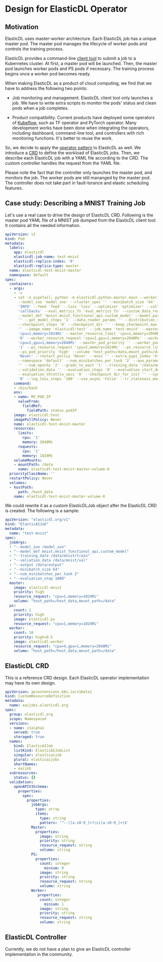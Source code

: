 # Design for ElasticDL Operator

## Motivation

ElasticDL uses master-worker architecture.
Each ElasticDL job has a unique master pod.
The master pod manages the lifecycle of worker pods and controls the training process.

ElasticDL provides a command-line [client tool](https://github.com/sql-machine-learning/elasticdl/blob/develop/docs/designs/client_tool.md)
to submit a job to a Kubernetes cluster.
At first, a master pod will be launched.
Then, the master pod launches worker pods and PS pods if necessary.
The training process begins once a worker pod becomes ready.

When making ElasticDL as a product of cloud computing,
we find that we have to address the following two points:

- Job monitoring and management. ElasticDL client tool only launches a job.
We have to write extra scripts to monitor the pods' status
and clean pods when a job completes.

- Product compatibility. Current products have deployed some operators of [Kubeflow](https://www.kubeflow.org/),
such as TF operator and PyTorch operator.
Many development works have been done when integrating the operators,
including dashboard, command-line tool, and controllers with rich monitoring functions.
It's better to reuse the work.

So, we decide to apply the
[operator pattern](https://kubernetes.io/docs/concepts/extend-kubernetes/operator/)
to ElasticDL as well.
We introduce a [CRD](https://kubernetes.io/docs/concepts/extend-kubernetes/api-extension/custom-resources/)
to define the workload of ElasticDL jobs.
Then, we describe each ElasticDL job with a YAML file according to the CRD.
The custom controller handles the request from the YAML file.

Please note the fact that the controller only launches
the master pod, and monitors the job.
The worker pods are still mananged by the master pod.
The controller does not take part in fault-torance and elastic scheduling features.

## Case study: Describing a MNIST Training Job

Let's use a real case to drive the design of ElasticDL CRD.
Following is the master pod YAML file of a MNIST job
dumped from the ElasticDL client tool.
It contains all the needed information.

```yaml
apiVersion: v1
kind: Pod
metadata:
  labels:
    app: elasticdl
    elasticdl-job-name: test-mnist
    elasticdl-replica-index: '0'
    elasticdl-replica-type: master
  name: elasticdl-test-mnist-master
  namespace: default
spec:
  containers:
  - args:
    - -c
    - set -o pipefail; python -m elasticdl.python.master.main --worker_image 'elasticdl:test'
      --model_zoo 'model_zoo' --cluster_spec '' --minibatch_size '64' --log_level
      'INFO' --feed 'feed' --loss 'loss' --optimizer 'optimizer' --callbacks
      'callbacks' --eval_metrics_fn 'eval_metrics_fn' --custom_data_reader 'custom_data_reader'
      --model_def 'mnist.mnist_functional_api.custom_model' --model_params
      '' --get_model_steps '1' --data_reader_params '' --distribution_strategy 'ParameterServerStrategy'
      --checkpoint_steps '0' --checkpoint_dir '' --keep_checkpoint_max '0' --output
      '' --image_name 'elasticdl:test' --job_name 'test-mnist' --master_resource_request
      'cpu=1,memory=1024Mi' --master_resource_limit 'cpu=1,memory=2048Mi' --num_workers
      '8' --worker_resource_request 'cpu=2,gpu=1,memory=2048Mi' --worker_resource_limit
      'cpu=2,gpu=1,memory=2048Mi' --master_pod_priority '' --worker_pod_priority 'high=0.5' --num_ps_pods
      '1' --ps_resource_request 'cpu=2,memory=1024Mi' --ps_resource_limit 'cpu=2,memory=2048Mi'
      --ps_pod_priority 'high' --volume 'host_path=/data,mount_path=/data' --image_pull_policy
      'Never' --restart_policy 'Never' --envs '' --extra_pypi_index 'https://pypi.org/simple'
      --namespace 'default' --num_minibatches_per_task '2' --aux_params '' --log_file_path '' --tensorboard_log_dir
      '' --num_epochs '2' --grads_to_wait '1' --training_data '/data/mnist/train'
      --validation_data '' --evaluation_steps '0' --evaluation_start_delay_secs '100'
      --evaluation_throttle_secs '0' --checkpoint_dir_for_init '' --sync_version_tolerance
      '0' --log_loss_steps '100' --use_async 'False' --lr_staleness_modulation 'False'
    command:
    - /bin/bash
    env:
    - name: MY_POD_IP
      valueFrom:
        fieldRef:
          fieldPath: status.podIP
    image: elasticdl:test
    imagePullPolicy: Never
    name: elasticdl-test-mnist-master
    resources:
      limits:
        cpu: '1'
        memory: 2048Mi
      requests:
        cpu: '1'
        memory: 1024Mi
    volumeMounts:
    - mountPath: /data
      name: elasticdl-test-mnist-master-volume-0
  priorityClassName: ''
  restartPolicy: Never
  volumes:
  - hostPath:
      path: /host_data
    name: elasticdl-test-mnist-master-volume-0
```

We could rewrite it as a custom ElasticDLJob object
after the ElasticDL CRD is created.
The following is a sample:

```yaml
apiVersion: "elasticdl.org/v1"
kind: "ElasticAIJob"
metadata:
  name: "test-mnist"
spec:
  jobArgs:
  - "--model_zoo /model_zoo"
  - "--model_def mnist.mnist_functional_api.custom_model"
  - "--training_data /data/mnist/train"
  - "--valiation_data /data/mnist/val"
  - "--output /data/output"
  - "--minibatch_size 64"
  - "--num_minibatches_per_task 2"
  - "--evaluation_step 1000"
  master:
    image: elasticdl-mnist
    priority: high
    resource_request: "cpu=1,memory=1024Mi"
    volume: "host_path=/host_data,mount_path=/data"
  ps:
    count: 2
    priority: high
    image: elasticdl-ps
    resource_request: "cpu=1,memory=1024Mi"
  worker:
    count: 10
    priority: high=0.5
    image: elasticdl-worker
    resource_request: "cpu=4,gpu=1,memory=2048Mi"
    volume: "host_path=/host_data,mount_path=/data"
```

## ElasticDL CRD

This is a reference CRD design.
Each ElasticDL operator implementation may have its own design.

```yaml
apiVersion: apiextensions.k8s.io/v1beta1
kind: CustomResourceDefinition
metadata:
  name: eaijobs.elasticdl.org
spec:
  group: elasticdl.org
  scope: Namespaced
  versions:
  - name: v1alpha1
    served: true
    storaged: true
  names:
    kind: ElasticAIJob
    listKind: ElasticAIJobList
    singular: elasticaijob
    plural: elasticaijobs
    shortNames:
    - eaijob
  subresources:
    status: {}
  validation:
    openAPIV3Schema:
      properties:
        spec:
          properties:
            jobArgs:
              type: array
              items:
                type: string
                pattern: '^--([a-z0-9_]+)\s([a-z0-9_]+)$'
            Master:
              properties:
                image: string
                priority: string
                resource_request: string
                volume: string
            PS:
              properties:
                count: integer
                  minium: 0
                image: string
                priority: string
                resource_request: string
                volume: string
            Worker:
               properties:
                count: integer
                  minium: 1
                image: string
                priority: string
                resource_request: string
                volume: string
```

## ElasticDL Controller

Currently, we do not have a plan to give an
ElasticDL controller implementation in the community.
